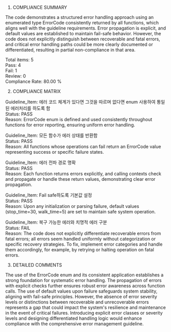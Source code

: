 1) COMPLIANCE SUMMARY

The code demonstrates a structured error handling approach using an enumerated type ErrorCode consistently returned by all functions, which aligns well with the guideline requirements. Error propagation is explicit, and default values are established to maintain fail-safe behavior. However, the code does not explicitly distinguish between recoverable and fatal errors, and critical error handling paths could be more clearly documented or differentiated, resulting in partial non-compliance in that area.

Total items: 5  
Pass: 4  
Fail: 1  
Review: 0  
Compliance Rate: 80.00 %

2) COMPLIANCE MATRIX

Guideline_Item: 에러 코드 체계가 있다면 그것을 따르며 없다면 enum 사용하여 통일된 에러처리를 하도록 함  
Status: PASS  
Reason: ErrorCode enum is defined and used consistently throughout functions for error reporting, ensuring uniform error handling.

Guideline_Item: 모든 함수가 에러 상태를 반환함  
Status: PASS  
Reason: All functions whose operations can fail return an ErrorCode value representing success or specific failure states.

Guideline_Item: 에러 전파 경로 명확  
Status: PASS  
Reason: Each function returns errors explicitly, and calling contexts check and propagate or handle these return values, demonstrating clear error propagation.

Guideline_Item: Fail safe하도록 기본값 설정  
Status: PASS  
Reason: Upon any initialization or parsing failure, default values (stop_time=30, walk_time=5) are set to maintain safe system operation.

Guideline_Item: 복구 가능한 에러와 치명적 에러 구분  
Status: FAIL  
Reason: The code does not explicitly differentiate recoverable errors from fatal errors; all errors seem handled uniformly without categorization or specific recovery strategies. To fix, implement error categories and handle them accordingly, for example, by retrying or halting operation on fatal errors.

3) DETAILED COMMENTS

The use of the ErrorCode enum and its consistent application establishes a strong foundation for systematic error handling. The propagation of errors with explicit checks further ensures robust error awareness across function calls. The use of default values upon failure safeguards system stability, aligning with fail-safe principles. However, the absence of error severity levels or distinctions between recoverable and unrecoverable errors represents a gap that could impact the system's resilience and maintenance in the event of critical failures. Introducing explicit error classes or severity levels and designing differentiated handling logic would enhance compliance with the comprehensive error management guideline.
